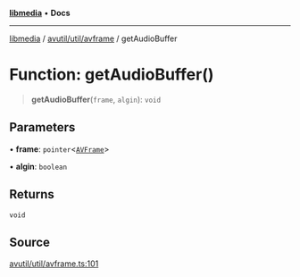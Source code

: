 [**libmedia**](../../../../README.md) • **Docs**

***

[libmedia](../../../../README.md) / [avutil/util/avframe](../README.md) / getAudioBuffer

# Function: getAudioBuffer()

> **getAudioBuffer**(`frame`, `algin`): `void`

## Parameters

• **frame**: `pointer`\<[`AVFrame`](../../../struct/avframe/classes/AVFrame.md)\>

• **algin**: `boolean`

## Returns

`void`

## Source

[avutil/util/avframe.ts:101](https://github.com/zhaohappy/libmedia/blob/b4bb608d2b1c00d036d73fc8d222b1a97be53694/src/avutil/util/avframe.ts#L101)
